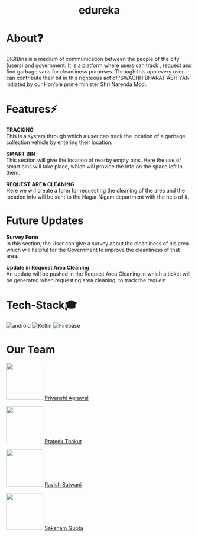 <h1 align="center">edureka</h1>

# About❓
DIGIBins is a medium of communication between the people of the city (users) and government. It is a platform where users can track , request and find garbage vans for cleanliness purposes. Through this app every user can contribute their bit in this righteous act of ‘SWACHH BHARAT ABHIYAN’ initiated by our Hon’ble prime minister Shri Narenda Modi. 

# Features⚡

<bold><strong>TRACKING</strong></bold><br>
This is a system through which a user can track the location of a garbage collection vehicle by entering their location.<br>
  
<bold><strong>SMART BIN</strong></bold><br>
This section will give the location of nearby empty bins.
Here the use of smart bins will take place, which will provide the info on the space left in them.

<bold><strong>REQUEST AREA CLEANING</strong></bold><br>
Here we will create a form for requesting the cleaning of the area and the location info will be sent to the Nagar Nigam department with the help of it.

# Future Updates

<bold><strong>Survey Form</strong></bold><br>In this section, the User can give a survey about the cleanliness of his area which will helpful for the Government to improve the cleanliness of that area.

<bold><strong>Update in Request Area Cleaning</strong></bold><br>An update will be pushed in the Request Area Cleaning in which a ticket will be generated when requesting area cleaning, to track the request.


# Tech-Stack🎓
<img alt="android" src="https://img.shields.io/badge/Android-3DDC84?style=for-the-badge&logo=android&logoColor=white"/>
<img alt="Kotlin" src="https://img.shields.io/badge/kotlin-%237F52FF.svg?style=for-the-badge&logo=kotlin&logoColor=white"/>
<img alt="Firebase" src="https://img.shields.io/badge/Firebase-039BE5?style=for-the-badge&logo=Firebase&logoColor=white"/>


# Our Team
<img src="https://github.com/priyanshi1282.png" width='100px'> <a href="https://github.com/priyanshi1282" target="_blank">Priyanshi Agrawal</a>

<img src="https://github.com/prateekthakur272.png" width='100px'> <a href="https://github.com/prateekthakur272" target="_blank">Prateek Thakur</a>

<img src="https://github.com/ravish036.png" width='100px'> <a href="https://github.com/ravish036" target="_blank">Ravish Satwani</a>

<img src="https://github.com/sakshamgupta257.png" width='100px'> <a href="https://github.com/sakshamgupta257" target="_blank">Saksham Gupta</a>

